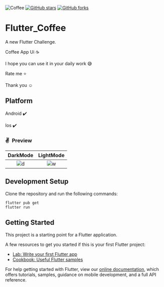 ![Coffee](https://www.tastingtable.com/img/gallery/coffee-brands-ranked-from-worst-to-best/l-intro-1645231221.jpg)
[![GitHub stars](https://img.shields.io/github/stars/iampawan/FlutterExampleApps.svg?style=social&label=Star)](https://github.com/amirziyacode)
[![GitHub forks](https://img.shields.io/github/forks/iampawan/FlutterExampleApps.svg?style=social&label=Fork)](https://github.com/amirziyacode?tab=repositories)

# Flutter_Coffee

A new Flutter Challenge.

Coffee App Ui ☕

I hope you can use it in your daily work 😅

 Rate me ⭐

Thank you ☺



## Platform

Android ✔️

Ios ✔️






### ✌&ensp;Preview

|               DarkMode               |              LightMode               |
| :----------------------------------: | :----------------------------------: |
| ![d](https://s6.uupload.ir/files/dark_eeko.gif) | ![w](https://s6.uupload.ir/files/coffee_image_y1r7.png) |


## Development Setup
Clone the repository and run the following commands:
```
flutter pub get
flutter run
```

## Getting Started

This project is a starting point for a Flutter application.

A few resources to get you started if this is your first Flutter project:

- [Lab: Write your first Flutter app](https://flutter.dev/docs/get-started/codelab)
- [Cookbook: Useful Flutter samples](https://flutter.dev/docs/cookbook)

For help getting started with Flutter, view our
[online documentation](https://flutter.dev/docs), which offers tutorials,
samples, guidance on mobile development, and a full API reference.
